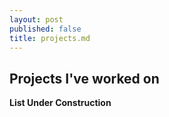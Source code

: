 ```yaml
---
layout: post
published: false
title: projects.md
---
```

## Projects I've worked on

**List Under Construction**